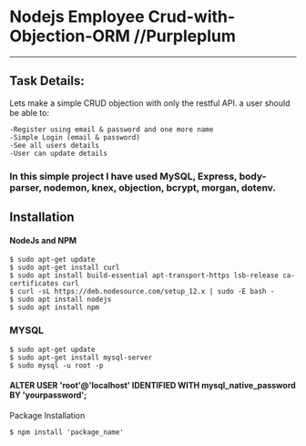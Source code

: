 # Nodejs Employee Crud-with-Objection-ORM //Purpleplum



-------------------------------------------------------------------------------------


## Task Details:
Lets make a simple CRUD objection with only the restful API. a user should be able to:

    -Register using email & password and one more name 
    -Simple Login (email & password)
    -See all users details 
    -User can update details 
### In this simple project I have used MySQL, Express, body-parser, nodemon, knex, objection, bcrypt, morgan, dotenv.

## Installation
#### NodeJs and NPM

    $ sudo apt-get update 
    $ sudo apt-get install curl 
    $ sudo apt install build-essential apt-transport-https lsb-release ca-certificates curl 
    $ curl -sL https://deb.nodesource.com/setup_12.x | sudo -E bash -
    $ sudo apt install nodejs
    $ sudo apt install npm

### MYSQL

    $ sudo apt-get update
    $ sudo apt-get install mysql-server
    $ sudo mysql -u root -p
    
#### ALTER USER 'root'@'localhost' IDENTIFIED WITH mysql_native_password BY 'yourpassword';
Package Installation

    $ npm install 'package_name'
